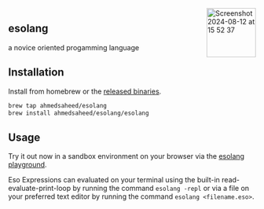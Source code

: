 

<img align="right" width="100" alt="Screenshot 2024-08-12 at 15 52 37" src="https://github.com/user-attachments/assets/6244f41d-c30c-4b9e-b143-b3d6a3fb3200">

## esolang

a novice oriented progamming language

## Installation

Install from homebrew or the [released binaries](https://github.com/ahmedsaheed/esolang/releases).

```bash
brew tap ahmedsaheed/esolang
brew install ahmedsaheed/esolang/esolang
```

## Usage

Try it out now in a sandbox environment on your browser via the [esolang playground](https://esolang.onrender.com/).

Eso Expressions can evaluated on your terminal using the built-in read-evaluate-print-loop by running the command `esolang -repl` or via a file on your preferred text editor by running the command `esolang <filename.eso>`.

